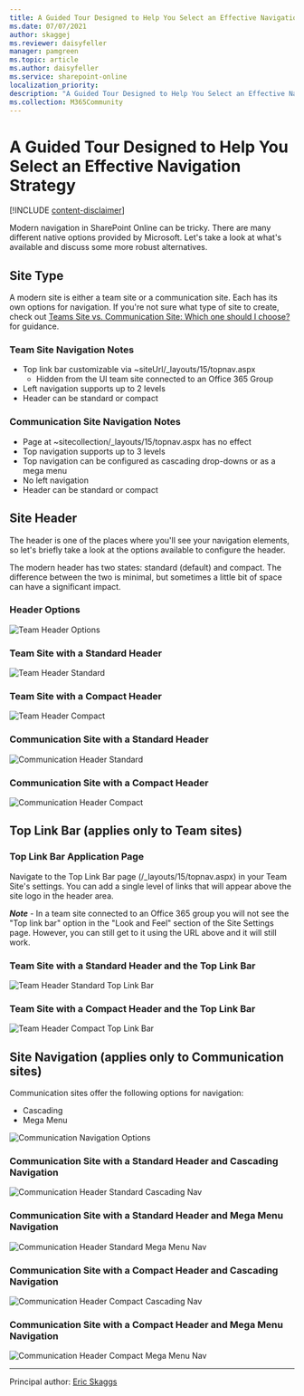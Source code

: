 ```yaml
---
title: A Guided Tour Designed to Help You Select an Effective Navigation Strategy
ms.date: 07/07/2021
author: skaggej
ms.reviewer: daisyfeller
manager: pamgreen
ms.topic: article
ms.author: daisyfeller
ms.service: sharepoint-online
localization_priority: 
description: "A Guided Tour Designed to Help You Select an Effective Navigation Strategy"
ms.collection: M365Community
---
```


# A Guided Tour Designed to Help You Select an Effective Navigation Strategy

[!INCLUDE [content-disclaimer](includes/content-disclaimer.md)]

Modern navigation in SharePoint Online can be tricky. There are many different native options provided by Microsoft. Let's take a look at what's available and discuss some more robust alternatives.

## Site Type

A modern site is either a team site or a communication site. Each has its own options for navigation. If you're not sure what type of site to create, check out [Teams Site vs. Communication Site: Which one should I choose?](team-site-or-communication-site.md) for guidance.

### Team Site Navigation Notes

- Top link bar customizable via ~siteUrl/_layouts/15/topnav.aspx
  - Hidden from the UI team site connected to an Office 365 Group
- Left navigation supports up to 2 levels
- Header can be standard or compact

### Communication Site Navigation Notes

- Page at ~sitecollection/_layouts/15/topnav.aspx has no effect
- Top navigation supports up to 3 levels
- Top navigation can be configured as cascading drop-downs or as a mega menu
- No left navigation
- Header can be standard or compact

## Site Header

The header is one of the places where you'll see your navigation elements, so let's briefly take a look at the options available to configure the header.

The modern header has two states: standard (default) and compact. The difference between the two is minimal, but sometimes a little bit of space can have a significant impact.

### Header Options

![Team Header Options](media/select-an-effective-navigation-strategy/TeamHeaderOptions.png)

### Team Site with a Standard Header

![Team Header Standard](media/select-an-effective-navigation-strategy/TeamHeaderStandard.png)

### Team Site with a Compact Header

![Team Header Compact](media/select-an-effective-navigation-strategy/TeamHeaderCompact.png)

### Communication Site with a Standard Header

![Communication Header Standard](media/select-an-effective-navigation-strategy/CommunicationHeaderStandard.png)

### Communication Site with a Compact Header

![Communication Header Compact](media/select-an-effective-navigation-strategy/CommunicationHeaderCompact.png)

## Top Link Bar (applies only to Team sites)

### Top Link Bar Application Page

Navigate to the Top Link Bar page (/_layouts/15/topnav.aspx) in your Team Site's settings. You can add a single level of links that will appear above the site logo in the header area.

***Note*** - In a team site connected to an Office 365 group you will not see the "Top link bar" option in the "Look and Feel" section of the Site Settings page. However, you can still get to it using the URL above and it will still work.

### Team Site with a Standard Header and the Top Link Bar

![Team Header Standard Top Link Bar](media/select-an-effective-navigation-strategy/TeamHeaderStandardTopLinkBar.png)

### Team Site with a Compact Header and the Top Link Bar

![Team Header Compact Top Link Bar](media/select-an-effective-navigation-strategy/TeamHeaderCompactTopLinkBar.png)

## Site Navigation (applies only to Communication sites)

Communication sites offer the following options for navigation:

- Cascading
- Mega Menu

![Communication Navigation Options](media/select-an-effective-navigation-strategy/CommunicationNavigationOptions.png)

### Communication Site with a Standard Header and Cascading Navigation

![Communication Header Standard Cascading Nav](media/select-an-effective-navigation-strategy/CommunicationHeaderStandardCascadingNav.png)

### Communication Site with a Standard Header and Mega Menu Navigation

![Communication Header Standard Mega Menu Nav](media/select-an-effective-navigation-strategy/CommunicationHeaderStandardMegaMenuNav.png)

### Communication Site with a Compact Header and Cascading Navigation

![Communication Header Compact Cascading Nav](media/select-an-effective-navigation-strategy/CommunicationHeaderCompactCascadingNav.png)

### Communication Site with a Compact Header and Mega Menu Navigation

![Communication Header Compact Mega Menu Nav](media/select-an-effective-navigation-strategy/CommunicationHeaderCompactMegaMenuNav.png)

---

Principal author: [Eric Skaggs](https://www.linkedin.com/in/skaggej)
